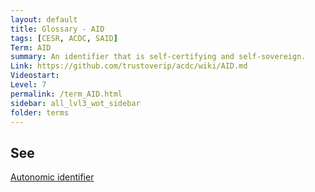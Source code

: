 ```yaml
---
layout: default
title: Glossary - AID
tags: [CESR, ACDC, SAID]
Term: AID
summary: An identifier that is self-certifying and self-sovereign.
Link: https://github.com/trustoverip/acdc/wiki/AID.md
Videostart:
Level: 7
permalink: /term_AID.html
sidebar: all_lvl3_wot_sidebar
folder: terms
---
```


## See

[Autonomic identifier](autonomic-identifier)
